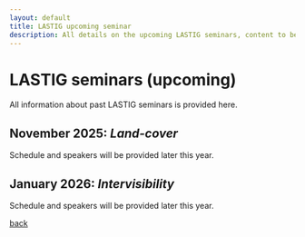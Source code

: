 ```yaml
---
layout: default
title: LASTIG upcoming seminar
description: All details on the upcoming LASTIG seminars, content to be regularly updated !
---
```


# LASTIG seminars (upcoming)

All information about past LASTIG seminars is provided here.

## November 2025: _Land-cover_

Schedule and speakers will be provided later this year.

## January 2026: _Intervisibility_

Schedule and speakers will be provided later this year.

[back](./)
